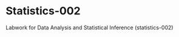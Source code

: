 Statistics-002
==============

Labwork for Data Analysis and Statistical Inference (statistics-002)

